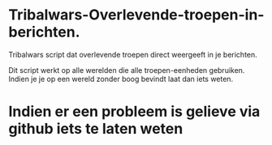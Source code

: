 # Tribalwars-Overlevende-troepen-in-berichten.
Tribalwars script dat overlevende troepen direct weergeeft in je berichten.

Dit script werkt op alle werelden die alle troepen-eenheden gebruiken. Indien je je op een wereld zonder boog bevindt laat dan iets weten.

# Indien er een probleem is gelieve via github iets te laten weten
